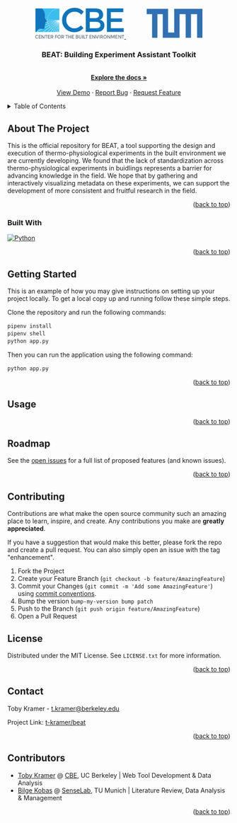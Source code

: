 <!-- PROJECT LOGO -->
<br />
<div align="center">

<a href="https://github.com/CenterForTheBuiltEnvironment/comfort-dash/assets/img/CBE-logo-2018.png">
    <img src="assets/img/CBE-logo-2018-blue.png" alt="CBE Tool Logo" width="auto" height="70">
</a>
&nbsp;&nbsp;&nbsp;&nbsp;&nbsp; &nbsp;&nbsp;&nbsp;&nbsp;&nbsp;
<a href="https://github.com/CenterForTheBuiltEnvironment/comfort-dash/assets/img/tum-blue.png">
    <img src="assets/img/tum-blue.png" alt="TUM Logo" width="auto" height="70">
</a>

<h3 align="center">BEAT: Building Experiment Assistant Toolkit</h3>

  <p align="center">
    <br />
    <a href="https://github.com/CenterForTheBuiltEnvironment/cbe-tool-template"><strong>Explore the docs »</strong></a>
    <br />
    <br />
    <a href="<!-- Insert link here -->">View Demo</a>
    ·
    <a href="<!-- Insert link here -->">Report Bug</a>
    ·
    <a href="<!-- Insert link here -->">Request Feature</a>
  </p>
</div>



<!-- TABLE OF CONTENTS -->
<details>
  <summary>Table of Contents</summary>
  <ol>
    <li>
      <a href="#about-the-project">About The Project</a>
      <ul>
        <li><a href="#built-with">Built With</a></li>
      </ul>
    </li>
    <li>
      <a href="#getting-started">Getting Started</a>
      <ul>
        <li><a href="#prerequisites">Prerequisites</a></li>
        <li><a href="#installation">Installation</a></li>
      </ul>
    </li>
    <li><a href="#usage">Usage</a></li>
    <li><a href="#roadmap">Roadmap</a></li>
    <li><a href="#contributing">Contributing</a></li>
    <li><a href="#license">License</a></li>
    <li><a href="#contact">Contact</a></li>
    <li><a href="#acknowledgments">Acknowledgments</a></li>
  </ol>
</details>



<!-- ABOUT THE PROJECT -->
## About The Project

This is the official repository for BEAT, a tool supporting the design and execution of thermo-physiological experiments in the built environment we are currently developing. We found that the lack of standardization across thermo-physiological experiments in buidlings represents a barrier for advancing knowledge in the field. We hope that by gathering and interactively visualizing metadata on these experiments, we can support the development of more consistent and fruitful research in the field.

[//]: # ([![Product Name Screen Shot][product-screenshot]]&#40;https://example.com&#41;)


<p align="right">(<a href="#readme-top">back to top</a>)</p>

### Built With

[![Python][Python.org]][Python-url]

<p align="right">(<a href="#readme-top">back to top</a>)</p>


<!-- GETTING STARTED -->
## Getting Started

This is an example of how you may give instructions on setting up your project locally. To get a local copy up and running follow these simple steps.

Clone the repository and run the following commands:

```bash
pipenv install
pipenv shell
python app.py
```

Then you can run the application using the following command:

```bash
python app.py
```

<p align="right">(<a href="#readme-top">back to top</a>)</p>



<!-- USAGE EXAMPLES -->
## Usage

<p align="right">(<a href="#readme-top">back to top</a>)</p>


<!-- ROADMAP -->
## Roadmap

See the [open issues](https://github.com/t-kramer/beat/issues) for a full list of proposed features (and known issues).

<p align="right">(<a href="#readme-top">back to top</a>)</p>



<!-- CONTRIBUTING -->
## Contributing

Contributions are what make the open source community such an amazing place to learn, inspire, and create. Any contributions you make are **greatly appreciated**.

If you have a suggestion that would make this better, please fork the repo and create a pull request. You can also simply open an issue with the tag "enhancement".

1. Fork the Project
2. Create your Feature Branch (`git checkout -b feature/AmazingFeature`)
3. Commit your Changes (`git commit -m 'Add some AmazingFeature'`) using [commit conventions](https://www.conventionalcommits.org/en/v1.0.0/).
4. Bump the version `bump-my-version bump patch`
5. Push to the Branch (`git push origin feature/AmazingFeature`)
6. Open a Pull Request

<!-- ### Test the application

All Playwright tests can be found in the `tests` folder.

To execute the tests, launch the application locally.

```bash
python app.py
``` 

Additionally, you need to install the Playwright dependencies. For more details, search [here](https://playwright.dev/python/docs/intro):

```bash
playwright install
```

#### Test generation

Detailed guide on how to generate tests can be found [here](https://playwright.dev/python/docs/codegen).

```
playwright codegen http://localhost:9090
```

If you want to generate tests for a specific device, you can run the following command:

```
playwright codegen --device="iPhone 13" http://localhost:9090
```

### Deploy the application

The application is deployed automatically using a GitHub action.
If you want to deploy the application manually, you can run the following command:

```
gcloud components update
pipenv requirements > requirements.txt
pipenv requirements --dev > dev-requirements.txt
gcloud config set account federicotartarini@gmail.com
python -m pytest tests/test_public_urls.py --base-url http://0.0.0.0:9090
python -m pytest --numprocesses 3 --base-url http://0.0.0.0:9090
python -m pytest --numprocesses 3 --base-url https://comfort-tool-v2-test-6ncu37myea-uc.a.run.app
gcloud builds submit --project=comfort-327718 --substitutions=_REPO_NAME="comfort-tool-v2-test"
gcloud builds submit --project=comfort-327718 --substitutions=_REPO_NAME="comfort-tool-v2"
```

### Kill application running locally

```
lsof -i :9090
kill -9 <PID>
```

<p align="right">(<a href="#readme-top">back to top</a>)</p> -->



<!-- LICENSE -->
## License

Distributed under the MIT License. See `LICENSE.txt` for more information.

<p align="right">(<a href="#readme-top">back to top</a>)</p>



<!-- CONTACT -->
## Contact

Toby Kramer - t.kramer@berkeley.edu

Project Link: [t-kramer/beat](https://github.com/t-kramer/beat)

<p align="right">(<a href="#readme-top">back to top</a>)</p>



<!-- ACKNOWLEDGMENTS -->
## Contributors

* [Toby Kramer]() @ [CBE](https://cbe.berkeley.edu/), UC Berkeley | Web Tool Development & Data Analysis
* [Bilge Kobas]() @ [SenseLab](https://www.arc.ed.tum.de/klima/forschung/forschungslabore/senselab/), TU Munich | Literature Review, Data Analysis & Management

<p align="right">(<a href="#readme-top">back to top</a>)</p>



<!-- MARKDOWN LINKS & IMAGES -->
<!-- https://www.markdownguide.org/basic-syntax/#reference-style-links -->
[contributors-shield]: https://img.shields.io/github/contributors/t-kramer/beat.svg?style=for-the-badge
[contributors-url]: https://github.com/t-kramer/beat/graphs/contributors
[forks-shield]: https://img.shields.io/github/forks/t-kramer/beat.svg?style=for-the-badge
[forks-url]: https://github.com/t-kramer/beat/network/members
[stars-shield]: https://img.shields.io/github/stars/t-kramer/beat.svg?style=for-the-badge
[stars-url]: https://github.com/t-kramer/beat/stargazers
[issues-shield]: https://img.shields.io/github/issues/t-kramer/beat.svg?style=for-the-badge
[issues-url]: https://github.com/t-kramer/beat/issues
[license-shield]: https://img.shields.io/github/license/t-kramer/beat.svg?style=for-the-badge
[license-url]: https://github.com/t-kramer/beat/blob/master/LICENSE.txt
[linkedin-shield]: https://img.shields.io/badge/-LinkedIn-black.svg?style=for-the-badge&logo=linkedin&colorB=555
[linkedin-url]: https://www.linkedin.com/in/tobias-kramer-69684611b/
[product-screenshot]: images/screenshot.png
[Python.org]: https://img.shields.io/badge/Python-3776AB?style=for-the-badge&logo=python&logoColor=white
[Python-url]: https://www.python.org/
[Dash-url]:https://dash.plotly.com/
